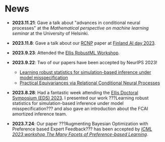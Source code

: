 # News
- **2023.11.21**: Gave a talk about "advances in conditional neural processes" at the *Mathematical perspective on machine learning seminar* at the University of Helsinki.
- **2023.11.8**: Gave a talk about our [RCNP](https://arxiv.org/abs/2306.10915) paper at [Finland AI day 2023](https://fcai.fi/ai-day-2023).
- **2023.9.23**: Attended the [Ellis RobustML Workshop](https://sites.google.com/view/ellis-robust-ml-workshop/home).
- **2023.9.22**: Two of our papers have been accepted by NeurIPS 2023!
	- [Learning robust statistics for simulation-based inference under model misspecification](https://arxiv.org/abs/2305.15871) 
	- [Practical Equivariances via Relational Conditional Neural Processes](https://arxiv.org/abs/2306.10915)
- **2023.8.28**: Had a fantastic week attending the [Ellis Doctoral Symposium (EDS) 2023](https://fcai.fi/eds2023/home). I presented our work ???Learning robust statistics for simulation-based inference under model misspecification??? and also gave an introduction about the FCAI amortized inference team.

- **2023.7.24**: Our paper ???Augmenting Bayesian Optimization with Preference based Expert Feedback??? has been accepted by *[ICML 2023 workshop The Many Facets of Preference-based Learning](https://sites.google.com/view/mfpl-icml-2023/home)*.



